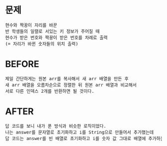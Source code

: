 # 문제

<pre>
현수와 짝꿍이 자리를 바꾼 
반 학생들의 일렬로 서있는 키 정보가 주어질 때 
현수가 받은 번호와 짝꿍이 받은 번호를 차례로 출력
(= 자리가 바뀐 숫자들의 위치 출력)
</pre>

# BEFORE

<pre>
제일 간단하게는 원본 arr를 복사해서 새 arr 배열을 만든 후
새 arr 배열을 오름차순으로 정렬한 뒤 원본 arr 배열과 비교해서
서로 다른 인덱스 2개를 반환하면 될 것이다.
</pre>

# AFTER

<pre>
답 코드를 보니 내가 푼 방식과 비슷한 로직이었다.
나는 answer를 문자열로 초기화하고 i를 String으로 만들어서 추가했는데
답 코드는 answer를 빈 배열로 초기화하고 i를 숫자 값 그대로 배열에 추가하는 방법을 사용했다.
</pre>
